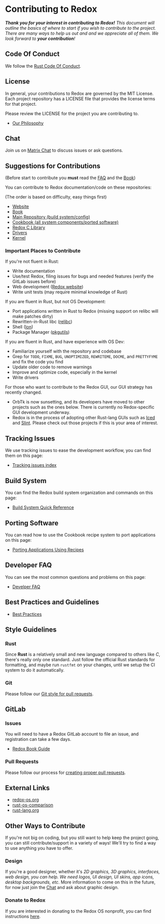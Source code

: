 # Contributing to Redox

_**Thank you for your interest in contributing to Redox!** This document will outline the basics of where to start if you wish to contribute to the project. There are many ways to help us out and and we appreciate all of them. We look forward to **your contribution**!_

## Code Of Conduct

We follow the [Rust Code Of Conduct](https://www.rust-lang.org/policies/code-of-conduct).

## License

In general, your contributions to Redox are governed by the MIT License. Each project repository has a LICENSE file that provides the license terms for that project.

Please review the LICENSE for the project you are contributing to.

- [Our Philosophy](https://doc.redox-os.org/book/ch01-02-philosophy.html)

## Chat

Join us on [Matrix Chat](https://doc.redox-os.org/book/ch13-01-chat.html) to discuss issues or ask questions.

## Suggestions for Contributions

(Before start to contribute you **must** read the [FAQ](https://www.redox-os.org/faq/) and the [Book](https://doc.redox-os.org/book/))

You can contribute to Redox documentation/code on these repositories:

(The order is based on difficulty, easy things first)

- [Website](https://gitlab.redox-os.org/redox-os/website)
- [Book](https://gitlab.redox-os.org/redox-os/book)
- [Main Repository (build system/config)](https://gitlab.redox-os.org/redox-os/redox)
- [Cookbook (all system components/ported software)](https://gitlab.redox-os.org/redox-os/cookbook)
- [Redox C Library](https://gitlab.redox-os.org/redox-os/relibc)
- [Drivers](https://gitlab.redox-os.org/redox-os/drivers)
- [Kernel](https://gitlab.redox-os.org/redox-os/kernel)

### Important Places to Contribute

If you're not fluent in Rust:

 - Write documentation
 - Use/test Redox, filing issues for bugs and needed features (verify the GitLab issues before)
 - Web development ([Redox website](https://gitlab.redox-os.org/redox-os/website))
 - Write unit tests (may require minimal knowledge of Rust)

If you are fluent in Rust, but not OS Development:

 - Port applications written in Rust to Redox (missing support on relibc will make patches dirty)
 - Rewritten-in-Rust libc ([relibc](https://gitlab.redox-os.org/redox-os/relibc))
 - Shell ([Ion](https://gitlab.redox-os.org/redox-os/ion))
 - Package Manager ([pkgutils](https://gitlab.redox-os.org/redox-os/pkgutils))

If you are fluent in Rust, and have experience with OS Dev:

 - Familiarize yourself with the repository and codebase
 - Grep for `TODO`, `FIXME`, `BUG`, `UNOPTIMIZED`, `REWRITEME`, `DOCME`, and `PRETTYFYME` and fix the code you find
 - Update older code to remove warnings
 - Improve and optimize code, especially in the kernel
 - Write drivers

For those who want to contribute to the Redox GUI, our GUI strategy has recently changed.

 - OrbTk is now sunsetting, and its developers have moved to other projects such as the ones below. There is currently no Redox-specific GUI development underway.
 - Redox is in the process of adopting other Rust-lang GUIs such as [Iced](https://iced.rs) and [Slint](https://slint-ui.com/). Please check out those projects if this is your area of interest.

## Tracking Issues

We use tracking issues to ease the development workflow, you can find them on this page:

- [Tracking issues index](https://gitlab.redox-os.org/redox-os/redox/-/issues/1384)

## Build System

You can find the Redox build system organization and commands on this page:

- [Build System Quick Reference](https://doc.redox-os.org/book/ch08-06-build-system-reference.html)

## Porting Software

You can read how to use the Cookbook recipe system to port applications on this page:

- [Porting Applications Using Recipes](https://doc.redox-os.org/book/ch09-03-porting-applications.html)

## Developer FAQ

You can see the most common questions and problems on this page:

- [Develper FAQ](https://doc.redox-os.org/book/ch09-05-developer-faq.html)

## Best Practices and Guidelines

- [Best Practices](https://doc.redox-os.org/book/ch11-00-best-practices.html)

## Style Guidelines

### Rust

Since **Rust** is a relatively small and new language compared to others like _C_, there's really only one standard. Just follow the official Rust standards for formatting, and maybe run `rustfmt` on your changes, until we setup the CI system to do it automatically.

### Git

Please follow our [Git style for pull requests](https://doc.redox-os.org/book/ch12-04-creating-proper-pull-requests.html).

## GitLab

### Issues

You will need to have a Redox GitLab account to file an issue, and registration can take a few days.

- [Redox Book Guide](https://doc.redox-os.org/book/ch12-05-issues.html)

### Pull Requests

Please follow our process for [creating proper pull requests](https://doc.redox-os.org/book/ch12-04-creating-proper-pull-requests.html).


## External Links

- [redox-os.org](https://redox-os.org)
- [rust-os-comparison](https://github.com/flosse/rust-os-comparison)
- [rust-lang.org](http://rust-lang.org)

## Other Ways to Contribute

If you're not big on coding, but you still want to help keep the project going, you can still contribute/support in a variety of ways! We'll try to find a way to use anything you have to offer. 

### Design

If you're a good designer, whether it's _2D graphics, 3D graphics, interfaces, web design, you can help. We need logos, UI design, UI skins, app icons, desktop backgrounds, etc_. More information to come on this in the future, for now just join the [Chat](https://doc.redox-os.org/book/ch13-01-chat.html) and ask about graphic design.

### Donate to Redox

If you are interested in donating to the Redox OS nonprofit, you can find instructions [here](https://www.redox-os.org/donate/).
